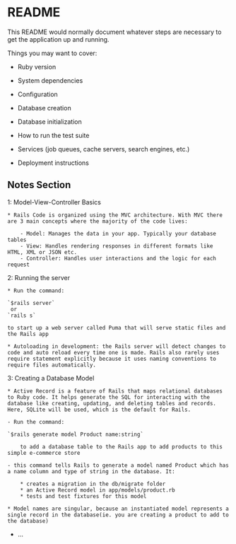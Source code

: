 # README

This README would normally document whatever steps are necessary to get the
application up and running.

Things you may want to cover:

* Ruby version

* System dependencies

* Configuration

* Database creation

* Database initialization

* How to run the test suite

* Services (job queues, cache servers, search engines, etc.)

* Deployment instructions


## Notes Section

1: Model-View-Controller Basics

    * Rails Code is organized using the MVC architecture. With MVC there are 3 main concepts where the majority of the code lives: 

        - Model: Manages the data in your app. Typically your database tables
        - View: Handles rendering responses in different formats like HTML, XML or JSON etc.
        - Controller: Handles user interactions and the logic for each request

2: Running the server

    * Run the command:

    `$rails server` 
     or 
    `rails s` 
    
    to start up a web server called Puma that will serve static files and the Rails app 

    * Autoloading in development: the Rails server will detect changes to code and auto reload every time one is made. Rails also rarely uses require statement explicitly because it uses naming conventions to require files automatically.

3: Creating a Database Model

    * Active Record is a feature of Rails that maps relational databases to Ruby code. It helps generate the SQL for interacting with the database like creating, updating, and deleting tables and records. Here, SQLite will be used, which is the default for Rails.

    - Run the command:
    
    `$rails generate model Product name:string`

        to add a database table to the Rails app to add products to this simple e-commerce store

    - this command tells Rails to generate a model named Product which has a name column and type of string in the database. It:
    
        * creates a migration in the db/migrate folder
        * an Active Record model in app/models/product.rb
        * tests and test fixtures for this model

    * Model names are singular, because an instantiated model represents a single record in the database(ie. you are creating a product to add to the database)
* ...
